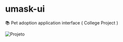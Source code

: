 # umask-ui
📚 Pet adoption application interface ( College Project )


![Projeto](https://github.com/hsjferson/umask-ui/blob/master/projeto.gif)
